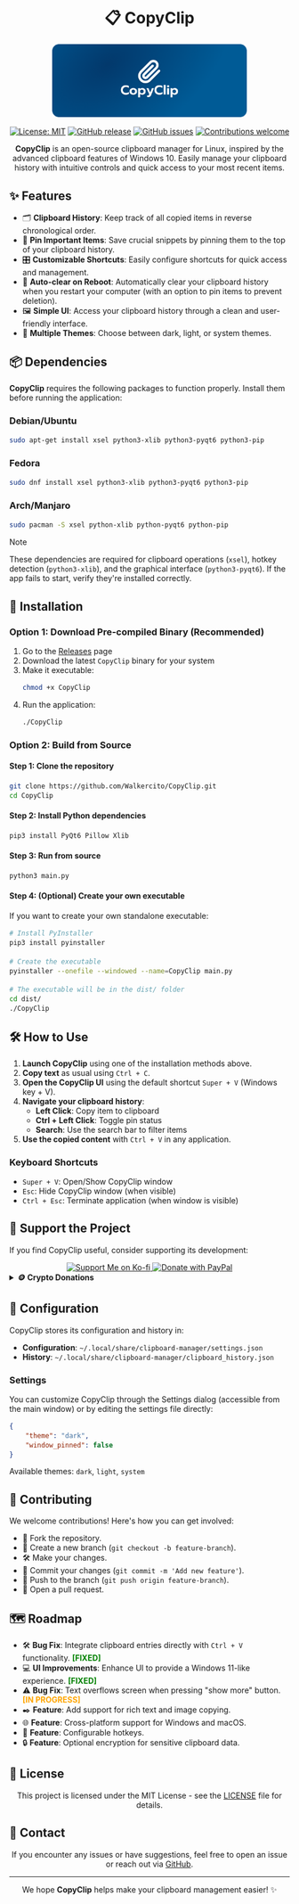 <div align="center">
  
# 📋 CopyClip

</div>

<p align="center">
  <img src="logo.png" alt="logo" width="350"/>
</p>

<div align="center">

[![License: MIT](https://img.shields.io/badge/License-MIT-yellow.svg)](https://opensource.org/licenses/MIT)
[![GitHub release](https://img.shields.io/github/release/Walkercito/CopyClip.svg)](https://github.com/Walkercito/CopyClip/releases)
[![GitHub issues](https://img.shields.io/github/issues/Walkercito/CopyClip.svg)](https://github.com/Walkercito/CopyClip/issues)
[![Contributions welcome](https://img.shields.io/badge/contributions-welcome-brightgreen.svg)](https://github.com/Walkercito/CopyClip/issues)

**CopyClip** is an open-source clipboard manager for Linux, inspired by the advanced clipboard features of Windows 10. Easily manage your clipboard history with intuitive controls and quick access to your most recent items.

</div>

## ✨ Features

- 🗂️ **Clipboard History**: Keep track of all copied items in reverse chronological order.
- 📌 **Pin Important Items**: Save crucial snippets by pinning them to the top of your clipboard history.
- 🎛️ **Customizable Shortcuts**: Easily configure shortcuts for quick access and management.
- 🔄 **Auto-clear on Reboot**: Automatically clear your clipboard history when you restart your computer (with an option to pin items to prevent deletion).
- 🖼️ **Simple UI**: Access your clipboard history through a clean and user-friendly interface.
- 🎨 **Multiple Themes**: Choose between dark, light, or system themes.

## 📦 Dependencies

**CopyClip** requires the following packages to function properly. Install them before running the application:

### Debian/Ubuntu
```bash
sudo apt-get install xsel python3-xlib python3-pyqt6 python3-pip
```

### Fedora
```bash
sudo dnf install xsel python3-xlib python3-pyqt6 python3-pip
```

### Arch/Manjaro
```bash
sudo pacman -S xsel python-xlib python-pyqt6 python-pip
```

> [!NOTE]  
> These dependencies are required for clipboard operations (`xsel`), hotkey detection (`python3-xlib`), and the graphical interface (`python3-pyqt6`). If the app fails to start, verify they're installed correctly.

## 🚀 Installation

### Option 1: Download Pre-compiled Binary (Recommended)

1. Go to the [Releases](https://github.com/Walkercito/CopyClip/releases) page
2. Download the latest `CopyClip` binary for your system
3. Make it executable:
   ```bash
   chmod +x CopyClip
   ```
4. Run the application:
   ```bash
   ./CopyClip
   ```

### Option 2: Build from Source

#### Step 1: Clone the repository
```bash
git clone https://github.com/Walkercito/CopyClip.git
cd CopyClip
```

#### Step 2: Install Python dependencies
```bash
pip3 install PyQt6 Pillow Xlib
```

#### Step 3: Run from source
```bash
python3 main.py
```

#### Step 4: (Optional) Create your own executable
If you want to create your own standalone executable:

```bash
# Install PyInstaller
pip3 install pyinstaller

# Create the executable
pyinstaller --onefile --windowed --name=CopyClip main.py

# The executable will be in the dist/ folder
cd dist/
./CopyClip
```

## 🛠️ How to Use

1. **Launch CopyClip** using one of the installation methods above.
2. **Copy text** as usual using `Ctrl + C`.
3. **Open the CopyClip UI** using the default shortcut `Super + V` (Windows key + V).
4. **Navigate your clipboard history**:
   - **Left Click**: Copy item to clipboard
   - **Ctrl + Left Click**: Toggle pin status
   - **Search**: Use the search bar to filter items
5. **Use the copied content** with `Ctrl + V` in any application.

### Keyboard Shortcuts

- `Super + V`: Open/Show CopyClip window
- `Esc`: Hide CopyClip window (when visible)
- `Ctrl + Esc`: Terminate application (when window is visible)

## 💖 Support the Project

If you find CopyClip useful, consider supporting its development:

<div align="center">
  <a href="https://ko-fi.com/T6T018BZDZ" target="_blank">
    <img src="https://img.shields.io/badge/Support%20me%20on-Ko--fi-FF5E5B?style=for-the-badge&logo=ko-fi&logoColor=white" alt="Support Me on Ko-fi">
  </a>
  
  <a href="https://www.paypal.me/KarlaMejiasArian" target="_blank">
    <img src="https://img.shields.io/badge/Donate-PayPal-0079C1?style=for-the-badge&logo=paypal&logoColor=white" alt="Donate with PayPal">
  </a>
</div>

<details>
  <summary><b>🪙 Crypto Donations</b></summary>
  <br>
  <div align="center">
    <img src="https://img.shields.io/badge/Bitcoin-BTC-F7931A?style=for-the-badge&logo=bitcoin&logoColor=white" alt="Bitcoin"><br>
    <code>bc1qhly9zf94ln8wed08d4xrr8q467ef44tx9et963</code>
    <br><br>
    <img src="https://img.shields.io/badge/Ethereum-ETH-3C3C3D?style=for-the-badge&logo=ethereum&logoColor=white" alt="Ethereum"><br>
    <code>0x3b8dde5ae6ac33f0f0884fab40d74488d8426856</code>
    <br><br>
    <img src="https://img.shields.io/badge/Solana-SOL-9945FF?style=for-the-badge&logo=solana&logoColor=white" alt="Solana"><br>
    <code>48CekkeDX6cLABcarL2i4VM9Xz7Xk6ZkAVvbKr5KwLFz</code>
    <br><br>
    <img src="https://img.shields.io/badge/Tron-TRX-FF0013?style=for-the-badge&logo=tron&logoColor=white" alt="Tron"><br>
    <code>TU2ykZsE4rnW5RuXn4Urhg3aunvkCy3Cby</code>
  </div>
</details>

## 🔧 Configuration

CopyClip stores its configuration and history in:
- **Configuration**: `~/.local/share/clipboard-manager/settings.json`
- **History**: `~/.local/share/clipboard-manager/clipboard_history.json`

### Settings

You can customize CopyClip through the Settings dialog (accessible from the main window) or by editing the settings file directly:

```json
{
    "theme": "dark",
    "window_pinned": false
}
```

Available themes: `dark`, `light`, `system`

## 🤝 Contributing

We welcome contributions! Here's how you can get involved:

- 🍴 Fork the repository.
- 🌿 Create a new branch (`git checkout -b feature-branch`).
- 🛠️ Make your changes.
- 💾 Commit your changes (`git commit -m 'Add new feature'`).
- 🚀 Push to the branch (`git push origin feature-branch`).
- 🔁 Open a pull request.

## 🗺️ Roadmap

- 🛠️ **Bug Fix**: Integrate clipboard entries directly with `Ctrl + V` functionality. <span style="color:green"><b>[FIXED]</b></span>
- 💻 **UI Improvements**: Enhance UI to provide a Windows 11-like experience. <span style="color:green"><b>[FIXED]</b></span>
- ⚠️ **Bug Fix**: Text overflows screen when pressing "show more" button. <span style="color:orange"><b>[IN PROGRESS]</b></span>
- ✒️ **Feature**: Add support for rich text and image copying.
- 🌐 **Feature**: Cross-platform support for Windows and macOS.
- 🔧 **Feature**: Configurable hotkeys.
- 🔒 **Feature**: Optional encryption for sensitive clipboard data.

## 📄 License

<div align="center">
  
  This project is licensed under the MIT License - see the [LICENSE](LICENSE) file for details.
  
</div>

## 💬 Contact

<div align="center">
  
  If you encounter any issues or have suggestions, feel free to open an issue or reach out via [GitHub](https://github.com/Walkercito/CopyClip).
  
</div>

---

<div align="center">
  
  We hope **CopyClip** helps make your clipboard management easier! ✨
  
</div>
